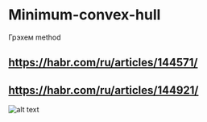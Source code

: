 # Minimum-convex-hull

Грэхем method

## https://habr.com/ru/articles/144571/
## https://habr.com/ru/articles/144921/

![alt text]([http://url/to/img.png](https://github.com/MrAladawee/Minimum-convex-hull/blob/main/YMR4bGl6r-E.jpg)https://github.com/MrAladawee/Minimum-convex-hull/blob/main/YMR4bGl6r-E.jpg)
